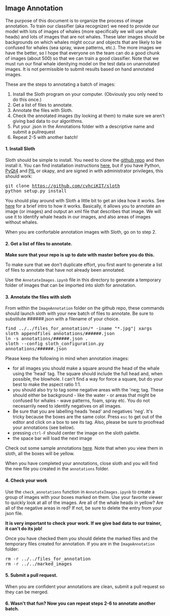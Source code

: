 <h2>Image Annotation</h2>

The purpose of this document is to organize the process of image annotation. To train our classifier (aka recognizer) we need to provide our model with lots of images of whales (more specifically we will use whale heads) and lots of images that are not whales. These later images should be backgrounds on which whales might occur and objects that are likely to be confused for whales (sea spray, wave patterns, etc.). The more images we have the better, so I hope that everyone on the team can do a good chunk of images (about 500) so that we can train a good classifier. Note that we must run our final whale idenitying model on the test data on unannotated images. It is not permissible to submit results based on hand annotated images.

These are the steps to annotating a batch of images:

1. Install the Sloth program on your computer. (Obviously you only need to do this once.)
2. Get a list of files to annotate. 
3. Annotate the files with Sloth.
4. Check the annotated images (by looking at them) to make sure we aren't giving bad data to our algorithms.
5. Put your .json in the Annotations folder with a descriptive name and submit a pullrequest
6. Repeat 2-5 with another batch!

<h4>1. Install Sloth</h4>

Sloth should be simple to install. You need to clone the [github repo](https://github.com/cvhciKIT/sloth) and then install it. You can find installation instructions [here](http://sloth.readthedocs.org/en/latest/), but if you have Python, [PyQt4](https://www.riverbankcomputing.com/software/pyqt/download) and [PIL](http://www.pythonware.com/products/pil/) or okapy, and are signed in with administrator privileges, this should work:

<kbd>git clone https://github.com/cvhciKIT/sloth</kbd><br>
<kbd>python setup.py install</kbd>

You should play around with Sloth a little bit to get an idea how it works. See [here](http://sloth.readthedocs.org/en/latest/first_steps.html) for a brief intro to how it works. Basically, it allows you to annotate an image (or images) and output an xml file that describes that image. We will use it to identify whale heads in our images, and also areas of images without whales.

When you are confortable annotation images with Sloth, go on to step 2.


<h4>2. Get a list of files to annotate.</h4>

**Make sure that your repo is up to date with master before you do this.**

To make sure that we don't duplicate effort, you first want to generate a list of files to annotate that have not already been annotated. 

Use the `AnnotateImages.ipynb` file in this directory to generate a temporary folder of images that can be imported into sloth for annotation.

<h4>3. Annotate the files with sloth</h4>

From within the `ImageAnnotation` folder on the github repo, these commands should launch sloth with your new batch of files to annotate. Be sure to substitute ######.json with a filename of your choice.

<kbd>find ../../files_for_annotation/* -iname "*.jpg"| xargs sloth appendfiles annotations/######.json</kbd><br>
<kbd>ln -s annotations/######.json .</kbd><br>
<kbd>sloth --config sloth_configuration.py annotations/######.json</kbd><br>

Please keep the following in mind when annotation images:

 - for all images you should make a square around the head of the whale using the 'head' tag. The square should include the full head and, when possible, the blowhole. I can't find a way for force a square, but do your best to make the aspect ratio 1:1.
 - you should also try to tag some negative areas with the 'neg; tag. These should either be background - like the water - or areas that might be confused for whales - wave patterns, foam, spray etc. You do not necesarrily need to identify negatives on all images.
 - Be sure that you are labelling heads 'head' and negatives 'neg'. It's tricky because the boxes are the same color. Press `esc` to get out of the editor and click on a box to see its tag. Also, please be sure to proofread your annotations (see below).
 - pressing `ctrl-F` should center the image on the sloth palette.
 - the space bar will load the next image

Check out some sample annotations [here](sample_annotations/sample_annotations.md). Note that when you view them in sloth, all the boxes will be yellow.


When you have completed your annotations, close sloth and you will find the new file you created in the `annotations` folder.

<h4>4. Check your work</h4>

Use the `check_annotations` function in `AnnotateImages.ipynb` to create a group of images with your boxes marked on them. Use your favorite viewer to quickly look at all of the images. Are all of the whale heads in yellow? Are all of the negative areas in red? If not, be sure to delete the entry from your json file.

 **It is very important to check your work. If we give bad data to our trainer, it can't do its job!**

 Once you have checked them you should delete the marked files and the temporary files created for annotation. If you are in the `ImageAnnotation` folder:

<kbd>rm -r ../../files_for_annotation</kbd><br>
<kbd>rm -r ../../marked_images</kbd>

<h4>5. Submit a pull request.</h4>

When you are confident your annotations are clean, submit a pull request so they can be merged.

<h4>6. Wasn't that fun? Now you can repeat steps 2-6 to annotate another batch.</h4>



